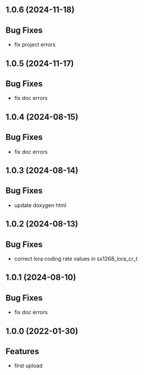 ## 1.0.6 (2024-11-18)

## Bug Fixes

  - fix project errors

## 1.0.5 (2024-11-17)

## Bug Fixes

  - fix doc errors

## 1.0.4 (2024-08-15)

## Bug Fixes

- fix doc errors

## 1.0.3 (2024-08-14)

## Bug Fixes

- update doxygen html

## 1.0.2 (2024-08-13)

## Bug Fixes

- correct lora coding rate values in sx1268_lora_cr_t

## 1.0.1 (2024-08-10)

## Bug Fixes

- fix doc errors

## 1.0.0 (2022-01-30)

## Features

- first upload